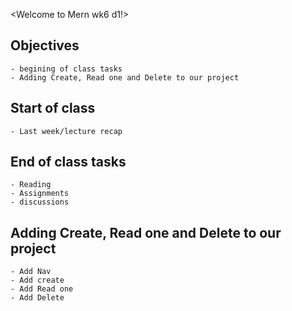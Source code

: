 <Welcome to Mern wk6 d1!>

## Objectives
    - begining of class tasks
    - Adding Create, Read one and Delete to our project

## Start of class
    - Last week/lecture recap

## End of class tasks
    - Reading
    - Assignments
    - discussions

## Adding Create, Read one and Delete to our project
    - Add Nav 
    - Add create
    - Add Read one
    - Add Delete